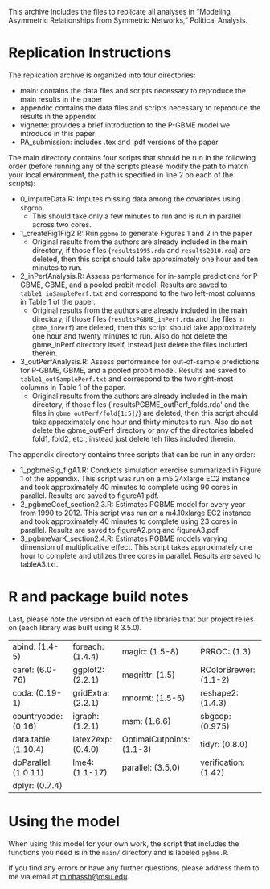 This archive includes the files to replicate all analyses in “Modeling Asymmetric Relationships from Symmetric Networks,” Political Analysis.

Replication Instructions
===

The replication archive is organized into four directories:

- main: contains the data files and scripts necessary to reproduce the main results in the paper
- appendix: contains the data files and scripts necessary to reproduce the results in the appendix
- vignette: provides a brief introduction to the P-GBME model we introduce in this paper
- PA_submission: includes .tex and .pdf versions of the paper

The main directory contains four scripts that should be run in the following order (before running any of the scripts please modify the path to match your local environment, the path is specified in line 2 on each of the scripts): 

- 0_imputeData.R: Imputes missing data among the covariates using `sbgcop`.
    + This should take only a few minutes to run and is run in parallel across two cores.
- 1_createFig1Fig2.R: Run `pgbme` to generate Figures 1 and 2 in the paper
    + Original results from the authors are already included in the main directory, if those files (`results1995.rda` and `results2010.rda`) are deleted, then this script should take approximately one hour and ten minutes to run. 
- 2_inPerfAnalysis.R: Assess performance for in-sample predictions for P-GBME, GBME, and a pooled probit model. Results are saved to `table1_inSamplePerf.txt` and correspond to the two left-most columns in Table 1 of the paper.
    + Original results from the authors are already included in the main directory, if those files (`resultsPGBME_inPerf.rda` and the files in `gbme_inPerf`) are deleted, then this script should take approximately one hour and twenty minutes to run. Also do not delete the gbme_inPerf directory itself, instead just delete the files included therein.
- 3_outPerfAnalysis.R: Assess performance for out-of-sample predictions for P-GBME, GBME, and a pooled probit model. Results are saved to `table1_outSamplePerf.txt` and correspond to the two right-most columns in Table 1 of the paper.
    + Original results from the authors are already included in the main directory, if those files ('resultsPGBME_outPerf_folds.rda' and the files in `gbme_outPerf/fold[1:5]/`) are deleted, then this script should take approximately one hour and thirty minutes to run. Also do not delete the gbme_outPerf directory or any of the directories labeled fold1, fold2, etc., instead just delete teh files included therein.

The appendix directory contains three scripts that can be run in any order:

- 1_pgbmeSig_figA1.R: Conducts simulation exercise summarized in Figure 1 of the appendix. This script was run on a m5.24xlarge EC2 instance and took approximately 40 minutes to complete using 90 cores in parallel. Results are saved to figureA1.pdf.
- 2_pgbmeCoef_section2.3.R: Estimates PGBME model for every year from 1990 to 2012. This script was run on a m4.10xlarge EC2 instance and took approximately 40 minutes to complete using 23 cores in parallel. Results are saved to figureA2.png and figureA3.pdf
- 3_pgbmeVarK_section2.4.R: Estimates PGBME models varying dimension of multiplicative effect. This script takes approximately one hour to complete and utilizes three cores in parallel. Results are saved to tableA3.txt.

R and package build notes
===

Last, please note the version of each of the libraries that our project relies on (each library was built using R 3.5.0). 

|                     |                   |                          |                      |
|:--------------------|:------------------|:-------------------------|:---------------------|
|abind: (1.4-5)       |foreach: (1.4.4)   |magic: (1.5-8)            |PRROC: (1.3)          |
|caret: (6.0-76)      |ggplot2: (2.2.1)   |magrittr: (1.5)           |RColorBrewer: (1.1-2) |
|coda: (0.19-1)       |gridExtra: (2.2.1) |mnormt: (1.5-5)           |reshape2: (1.4.3)     |
|countrycode: (0.16)  |igraph: (1.2.1)    |msm: (1.6.6)              |sbgcop: (0.975)       |
|data.table: (1.10.4) |latex2exp: (0.4.0) |OptimalCutpoints: (1.1-3) |tidyr: (0.8.0)        |
|doParallel: (1.0.11) |lme4: (1.1-17)     |parallel: (3.5.0)         |verification: (1.42)  |
|dplyr: (0.7.4)       |                   |                          |                      |


Using the model
===

When using this model for your own work, the script that includes the functions you need is in the `main/` directory and is labeled `pgbme.R`. 

If you find any errors or have any further questions, please address them to me via email at minhassh@msu.edu.